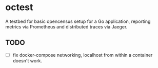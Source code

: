 # octest

A testbed for basic opencensus setup for a Go application, reporting metrics
via Prometheus and distributed traces via Jaeger.

## TODO

-[ ] fix docker-compose networking, localhost from within a container doesn't work.
